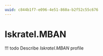 ```yaml
---
uuid: c844b1f7-e096-4e51-860a-b2f52c55c676
---
```



# Iskratel.MBAN


<!-- prettier-ignore -->
!!! todo
    Describe *Iskratel.MBAN* profile

